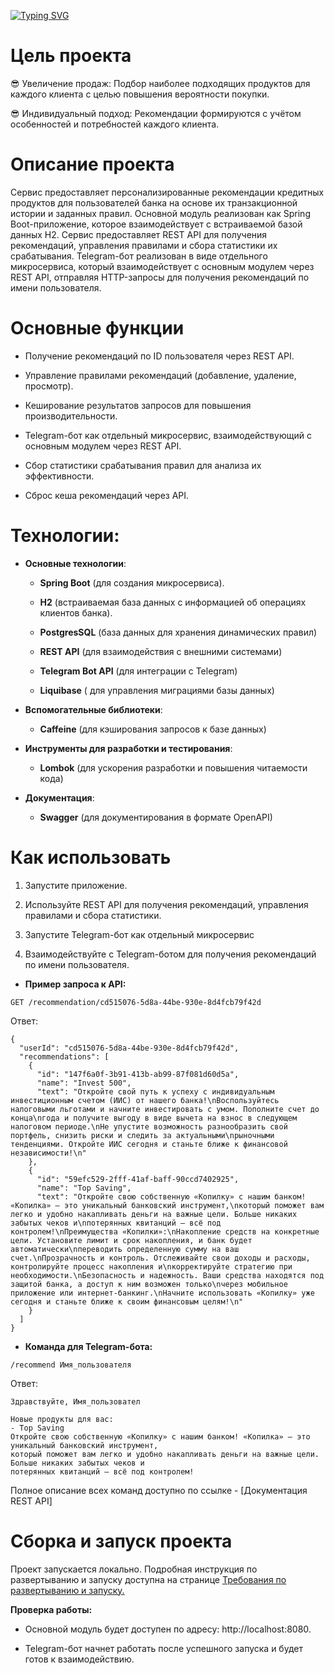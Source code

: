 [![Typing SVG](https://readme-typing-svg.herokuapp.com?font=Times+new+roman&weight=600&size=30&pause=1000&color=F711E2&background=72878429&center=true&vCenter=true&multiline=true&width=435&lines=%D0%A1%D1%82%D0%B0%D1%80%D0%B1%D0%B0%D0%BD%D0%BA+%F0%9F%8C%9F)](https://git.io/typing-svg)

# Цель проекта
:sunglasses: Увеличение продаж: Подбор наиболее подходящих продуктов для каждого клиента с целью повышения вероятности покупки.

:sunglasses: Индивидуальный подход: Рекомендации формируются с учётом особенностей и потребностей каждого клиента.

# Описание проекта

Сервис предоставляет персонализированные рекомендации кредитных продуктов для пользователей банка на основе их транзакционной истории и заданных правил. Основной модуль реализован как Spring Boot-приложение, которое взаимодействует с встраиваемой базой данных H2. Сервис предоставляет REST API для получения рекомендаций, управления правилами и сбора статистики их срабатывания. Telegram-бот реализован в виде отдельного микросервиса, который взаимодействует с основным модулем через REST API, отправляя HTTP-запросы для получения рекомендаций по имени пользователя.

# Основные функции

* Получение рекомендаций по ID пользователя через REST API.

* Управление правилами рекомендаций (добавление, удаление, просмотр).

* Кеширование результатов запросов для повышения производительности.

* Telegram-бот как отдельный микросервис, взаимодействующий с основным модулем через REST API.

* Сбор статистики срабатывания правил для анализа их эффективности.

* Сброс кеша рекомендаций через API.

# Технологии:

* **Основные технологии**:

    - **Spring Boot** (для создания микросервиса).

    - **H2** (встраиваемая база данных с информацией об операциях клиентов банка).

    - **PostgresSQL** (база данных для хранения динамических правил)

    - **REST API** (для взаимодействия с внешними системами)

    - **Telegram Bot API** (для интеграции с Telegram)

    - **Liquibase** ( для управления миграциями базы данных)

* **Вспомогательные библиотеки**:
  
    - **Caffeine** (для кэширования запросов к базе данных)

* **Инструменты для разработки и тестирования**:

    - **Lombok** (для ускорения разработки и повышения читаемости кода)

* **Документация**:

    - **Swagger** (для документирования в формате OpenAPI)

# Как использовать

1. Запустите приложение.

2. Используйте REST API для получения рекомендаций, управления правилами и сбора статистики.

3. Запустите Telegram-бот как отдельный микросервис

4. Взаимодействуйте с Telegram-ботом для получения рекомендаций по имени пользователя.

* **Пример запроса к API:**

``` 
GET /recommendation/cd515076-5d8a-44be-930e-8d4fcb79f42d
```

Ответ:

```
{
  "userId": "cd515076-5d8a-44be-930e-8d4fcb79f42d",
  "recommendations": [
    {
      "id": "147f6a0f-3b91-413b-ab99-87f081d60d5a",
      "name": "Invest 500",
      "text": "Откройте свой путь к успеху с индивидуальным инвестиционным счетом (ИИС) от нашего банка!\nВоспользуйтесь налоговыми льготами и начните инвестировать с умом. Пополните счет до конца\nгода и получите выгоду в виде вычета на взнос в следующем налоговом периоде.\nНе упустите возможность разнообразить свой портфель, снизить риски и следить за актуальными\nрыночными тенденциями. Откройте ИИС сегодня и станьте ближе к финансовой независимости!\n"
    },
    {
      "id": "59efc529-2fff-41af-baff-90ccd7402925",
      "name": "Top Saving",
      "text": "Откройте свою собственную «Копилку» с нашим банком! «Копилка» — это уникальный банковский инструмент,\nкоторый поможет вам легко и удобно накапливать деньги на важные цели. Больше никаких забытых чеков и\nпотерянных квитанций — всё под контролем!\nПреимущества «Копилки»:\nНакопление средств на конкретные цели. Установите лимит и срок накопления, и банк будет автоматически\nпереводить определенную сумму на ваш счет.\nПрозрачность и контроль. Отслеживайте свои доходы и расходы, контролируйте процесс накопления и\nкорректируйте стратегию при необходимости.\nБезопасность и надежность. Ваши средства находятся под защитой банка, а доступ к ним возможен только\nчерез мобильное приложение или интернет-банкинг.\nНачните использовать «Копилку» уже сегодня и станьте ближе к своим финансовым целям!\n"
    }
  ]
}
```

* **Команда для Telegram-бота:**

```
/recommend Имя_пользователя
```

Ответ:

```
Здравствуйте, Имя_пользовател

Новые продукты для вас:
- Top Saving
Откройте свою собственную «Копилку» с нашим банком! «Копилка» — это уникальный банковский инструмент,
который поможет вам легко и удобно накапливать деньги на важные цели. Больше никаких забытых чеков и
потерянных квитанций — всё под контролем!
```

Полное описание всех команд доступно по ссылке - [Документация REST API]

# Сборка и запуск проекта

Проект запускается локально. Подробная инструкция по развертыванию и запуску доступна на странице [Требования по развертыванию и запуску.](#title1) <a id="title1"></a>

**Проверка работы:**

* Основной модуль будет доступен по адресу: http://localhost:8080.

* Telegram-бот начнет работать после успешного запуска и будет готов к взаимодействию.
